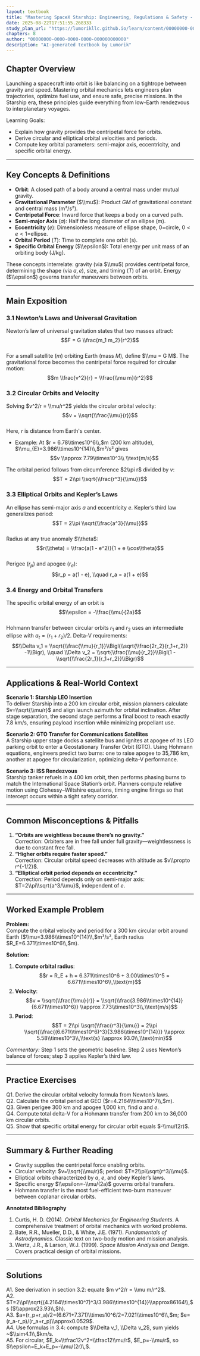 ```yaml
---
layout: textbook
title: "Mastering SpaceX Starship: Engineering, Regulations & Safety - Fundamentals of orbital mechanics"
date: 2025-08-22T17:51:55.268333
study_plan_url: "https://lumorikllc.github.io/learn/content/00000000-0000-0000-0000-000000000000/fab3aac6-ec28-419b-9dab-85dc24051ae3/"
chapters: 8
author: "00000000-0000-0000-0000-000000000000"
description: "AI-generated textbook by Lumorik"
---
```


## Chapter Overview  
Launching a spacecraft into orbit is like balancing on a tightrope between gravity and speed. Mastering orbital mechanics lets engineers plan trajectories, optimize fuel use, and ensure safe, precise missions. In the Starship era, these principles guide everything from low-Earth rendezvous to interplanetary voyages.

Learning Goals:  
- Explain how gravity provides the centripetal force for orbits.  
- Derive circular and elliptical orbital velocities and periods.  
- Compute key orbital parameters: semi-major axis, eccentricity, and specific orbital energy.  

---

## Key Concepts & Definitions  
- **Orbit**: A closed path of a body around a central mass under mutual gravity.  
- **Gravitational Parameter** ($\\mu$): Product $G M$ of gravitational constant and central mass (m³/s²).  
- **Centripetal Force**: Inward force that keeps a body on a curved path.  
- **Semi-major Axis** ($a$): Half the long diameter of an ellipse (m).  
- **Eccentricity** ($e$): Dimensionless measure of ellipse shape, $0$=circle, $0<e<1$=ellipse.  
- **Orbital Period** ($T$): Time to complete one orbit (s).  
- **Specific Orbital Energy** ($\\epsilon$): Total energy per unit mass of an orbiting body (J/kg).  

These concepts interrelate: gravity (via $\\mu$) provides centripetal force, determining the shape (via $a, e$), size, and timing ($T$) of an orbit. Energy ($\\epsilon$) governs transfer maneuvers between orbits.  

---

## Main Exposition  

### 3.1 Newton’s Laws and Universal Gravitation  
Newton’s law of universal gravitation states that two masses attract:  
$$F = G \\frac{m_1 m_2}{r^2}$$  
For a small satellite ($m$) orbiting Earth (mass $M$), define $\\mu = G M$. The gravitational force becomes the centripetal force required for circular motion:  
$$m \\frac{v^2}{r} = \\frac{\\mu m}{r^2}$$  

### 3.2 Circular Orbits and Velocity  
Solving $v^2/r = \\mu/r^2$ yields the circular orbital velocity:  
$$v = \\sqrt{\\frac{\\mu}{r}}$$  
Here, $r$ is distance from Earth's center.  
- Example: At $r = 6.78\\times10^6\\,$m (200 km altitude), $\\mu_{E}=3.986\\times10^{14}\\,$m³/s² gives  
  $$v \\approx 7.79\\times10^3\\ \\text{m/s}$$  

The orbital period follows from circumference $2\\pi r$ divided by $v$:  
$$T = 2\\pi \\sqrt{\\frac{r^3}{\\mu}}$$  

### 3.3 Elliptical Orbits and Kepler’s Laws  
An ellipse has semi-major axis $a$ and eccentricity $e$. Kepler’s third law generalizes period:  
$$T = 2\\pi \\sqrt{\\frac{a^3}{\\mu}}$$  
Radius at any true anomaly $\\theta$:  
$$r(\\theta) = \\frac{a(1 - e^2)}{1 + e \\cos\\theta}$$  
Perigee ($r_p$) and apogee ($r_a$):  
$$r_p = a(1 - e), \\quad r_a = a(1 + e)$$  

### 3.4 Energy and Orbital Transfers  
The specific orbital energy of an orbit is  
$$\\epsilon = -\\frac{\\mu}{2a}$$  
Hohmann transfer between circular orbits $r_1$ and $r_2$ uses an intermediate ellipse with $a_t=(r_1+r_2)/2$. Delta-V requirements:  
$$\\Delta v_1 = \\sqrt{\\frac{\\mu}{r_1}}\\Bigl(\\sqrt{\\frac{2r_2}{r_1+r_2}} -1\\Bigr), \\quad  
\\Delta v_2 = \\sqrt{\\frac{\\mu}{r_2}}\\Bigl(1 - \\sqrt{\\frac{2r_1}{r_1+r_2}}\\Bigr)$$  

---

## Applications & Real-World Context  

**Scenario 1: Starship LEO Insertion**  
To deliver Starship into a 200 km circular orbit, mission planners calculate $v=\\sqrt{\\mu/r}$ and align launch azimuth for orbital inclination. After stage separation, the second stage performs a final boost to reach exactly 7.8 km/s, ensuring payload insertion while minimizing propellant use.

**Scenario 2: GTO Transfer for Communications Satellites**  
A Starship upper stage docks a satellite bus and ignites at apogee of its LEO parking orbit to enter a Geostationary Transfer Orbit (GTO). Using Hohmann equations, engineers predict two burns: one to raise apogee to 35,786 km, another at apogee for circularization, optimizing delta-V performance.

**Scenario 3: ISS Rendezvous**  
Starship tanker refuels in a 400 km orbit, then performs phasing burns to match the International Space Station’s orbit. Planners compute relative motion using Clohessy–Wiltshire equations, timing engine firings so that intercept occurs within a tight safety corridor.

---

## Common Misconceptions & Pitfalls  
1. **“Orbits are weightless because there’s no gravity.”**  
  Correction: Orbiters are in free fall under full gravity—weightlessness is due to constant free fall.  
2. **“Higher orbits require faster speed.”**  
  Correction: Circular orbital speed decreases with altitude as $v\\propto r^{-1/2}$.  
3. **“Elliptical orbit period depends on eccentricity.”**  
  Correction: Period depends only on semi-major axis: $T=2\\pi\\sqrt{a^3/\\mu}$, independent of $e$.  

---

## Worked Example Problem  
**Problem:**  
Compute the orbital velocity and period for a 300 km circular orbit around Earth ($\\mu=3.986\\times10^{14}\\,$m³/s², Earth radius $R_E=6.371\\times10^6\\,$m).  

**Solution:**  
1. **Compute orbital radius**:  
   $$r = R_E + h = 6.371\\times10^6 + 3.00\\times10^5 = 6.671\\times10^6\\,\\text{m}$$  
2. **Velocity**:  
   $$v = \\sqrt{\\frac{\\mu}{r}} = \\sqrt{\\frac{3.986\\times10^{14}}{6.671\\times10^6}} \\approx 7.73\\times10^3\\,\\text{m/s}$$  
3. **Period**:  
   $$T = 2\\pi \\sqrt{\\frac{r^3}{\\mu}} = 2\\pi \\sqrt{\\frac{(6.671\\times10^6)^3}{3.986\\times10^{14}}} \\approx 5.58\\times10^3\\,\\text{s} \\approx 93.0\\,\\text{min}$$  

*Commentary:* Step 1 sets the geometric baseline. Step 2 uses Newton’s balance of forces; step 3 applies Kepler’s third law.  

---

## Practice Exercises  
Q1. Derive the circular orbital velocity formula from Newton’s laws.  
Q2. Calculate the orbital period at GEO ($r=4.2164\\times10^7\\,$m).  
Q3. Given perigee 300 km and apogee 1,000 km, find $a$ and $e$.  
Q4. Compute total delta-V for a Hohmann transfer from 200 km to 36,000 km circular orbits.  
Q5. Show that specific orbital energy for circular orbit equals $-\\mu/(2r)$.  

---

## Summary & Further Reading  

- Gravity supplies the centripetal force enabling orbits.  
- Circular velocity: $v=\\sqrt{\\mu/r}$; period: $T=2\\pi\\sqrt{r^3/\\mu}$.  
- Elliptical orbits characterized by $a$, $e$, and obey Kepler’s laws.  
- Specific energy $\\epsilon=-\\mu/(2a)$ governs orbital transfers.  
- Hohmann transfer is the most fuel-efficient two-burn maneuver between coplanar circular orbits.

**Annotated Bibliography**  
1. Curtis, H. D. (2014). *Orbital Mechanics for Engineering Students*. A comprehensive treatment of orbital mechanics with worked problems.  
2. Bate, R.R., Mueller, D.D., & White, J.E. (1971). *Fundamentals of Astrodynamics*. Classic text on two-body motion and mission analysis.  
3. Wertz, J.R., & Larson, W.J. (1999). *Space Mission Analysis and Design*. Covers practical design of orbital missions.  

---

## Solutions  

A1. See derivation in section 3.2: equate $m v^2/r = \\mu m/r^2$.  
A2. $T=2\\pi\\sqrt{(4.2164\\times10^7)^3/3.986\\times10^{14}}\\approx86164\\,$s ($\\approx23.93\\,$h).  
A3. $a=(r_p+r_a)/2=(6.671+7.371)\\times10^6/2=7.021\\times10^6\\,$m; $e=(r_a-r_p)/(r_a+r_p)\\approx0.0529$.  
A4. Use formulas in 3.4: compute $\\Delta v_1, \\Delta v_2$, sum yields ~$\\sim4.1\\,$km/s.  
A5. For circular, $E_k=\\tfrac12v^2=\\tfrac12\\mu/r$, $E_p=-\\mu/r$, so $\\epsilon=E_k+E_p=-\\mu/(2r)\,$.